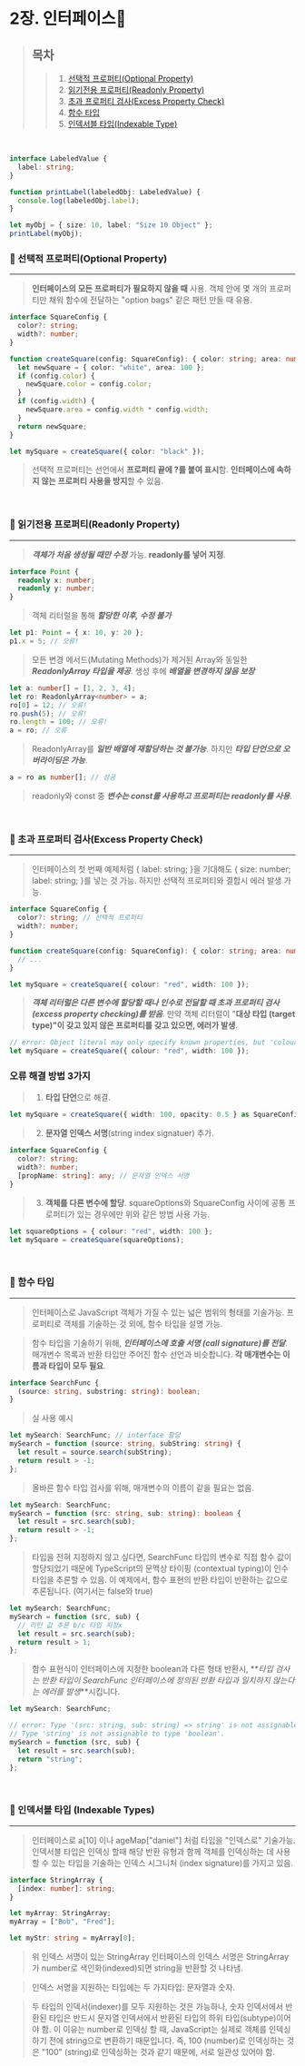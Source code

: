 # 2장. 인터페이스

> ## 목차
>
> > 1. [선택적 프로퍼티(Optional Property)](#🏀-선택적-프로퍼티optional-property)
> > 2. [읽기전용 프로퍼티(Readonly Property)](#🏀-읽기전용-프로퍼티readonly-property)
> > 3. [초과 프로퍼티 검사(Excess Property Check)](#🏀-초과-프로퍼티-검사excess-property-check)
> > 4. [함수 타입](#🏀-함수-타입)
> > 5. [인덱서블 타입(Indexable Type)](#🏀-인덱서블-타입-indexable-types)

<br/>

```ts
interface LabeledValue {
  label: string;
}

function printLabel(labeledObj: LabeledValue) {
  console.log(labeledObj.label);
}

let myObj = { size: 10, label: "Size 10 Object" };
printLabel(myObj);
```

### 🏀 선택적 프로퍼티(Optional Property)

---

> **인터페이스의 모든 프로퍼티가 필요하지 않을 때** 사용. 객체 안에 몇 개의 프로퍼티만 채워 함수에 전달하는 "option bags" 같은 패턴 만들 때 유용.

```ts
interface SquareConfig {
  color?: string;
  width?: number;
}

function createSquare(config: SquareConfig): { color: string; area: number } {
  let newSquare = { color: "white", area: 100 };
  if (config.color) {
    newSquare.color = config.color;
  }
  if (config.width) {
    newSquare.area = config.width * config.width;
  }
  return newSquare;
}

let mySquare = createSquare({ color: "black" });
```

> 선택적 프로퍼티는 선언에서 **프로퍼티 끝에 ?를 붙여 표시**함.
> **인터페이스에 속하지 않는 프로퍼티 사용을 방지**할 수 있음.

<br />

### 🏀 읽기전용 프로퍼티(Readonly Property)

---

> _**객체가 처음 생성될 때만 수정**_ 가능. **readonly를 넣어 지정**.

```ts
interface Point {
  readonly x: number;
  readonly y: number;
}
```

> 객체 리터럴을 통해 _**할당한 이후, 수정 불가**_

```ts
let p1: Point = { x: 10, y: 20 };
p1.x = 5; // 오류!
```

> 모든 변경 메서드(Mutating Methods)가 제거된 Array<T>와 동일한 _**ReadonlyArray<T> 타입을 제공**_. 생성 후에 _**배열을 변경하지 않음 보장**_

```ts
let a: number[] = [1, 2, 3, 4];
let ro: ReadonlyArray<number> = a;
ro[0] = 12; // 오류!
ro.push(5); // 오류!
ro.length = 100; // 오류!
a = ro; // 오류
```

> ReadonlyArray를 _**일반 배열에 재할당하는 것 불가능**_. 하지만 _**타입 단언으로 오버라이딩은 가능**_.

```ts
a = ro as number[]; // 성공
```

> readonly와 const 중 _**변수는 const를 사용하고 프로퍼티는 readonly를 사용**_.

<br />

### 🏀 초과 프로퍼티 검사(Excess Property Check)

---

> 인터페이스의 첫 번째 예제처럼 { label: string; }을 기대해도 { size: number; label: string; }를 넣는 것 가능. 하지만 선택적 프로퍼티와 결합시 에러 발생 가능.

```ts
interface SquareConfig {
  color?: string; // 선택적 프로퍼티
  width?: number;
}

function createSquare(config: SquareConfig): { color: string; area: number } {
  // ...
}

let mySquare = createSquare({ colour: "red", width: 100 });
```

> **_객체 리터럴은 다른 변수에 할당할 때나 인수로 전달할 때 초과 프로퍼티 검사 (excess property checking)를 받음_**. 만약 객체 리터럴이 "**대상 타입 (target type)"이 갖고 있지 않은 프로퍼티를 갖고 있으면, 에러가 발생**.

```ts
// error: Object literal may only specify known properties, but 'colour' does not exist in type 'SquareConfig'. Did you mean to write 'color'?
let mySquare = createSquare({ colour: "red", width: 100 });
```

### 오류 해결 방법 3가지

> 1. **타입 단언**으로 해결.

```ts
let mySquare = createSquare({ width: 100, opacity: 0.5 } as SquareConfig);
```

> 2. **문자열 인덱스 서명**(string index signatuer) 추가.

```ts
interface SquareConfig {
  color?: string;
  width?: number;
  [propName: string]: any; // 문자열 인덱스 서명
}
```

> 3. **객체를 다른 변수에 할당**. squareOptions와 SquareConfig 사이에 공통 프로퍼티가 있는 경우에만 위와 같은 방법 사용 가능.

```ts
let squareOptions = { colour: "red", width: 100 };
let mySquare = createSquare(squareOptions);
```

<br />

### 🏀 함수 타입

---

> 인터페이스로 JavaScript 객체가 가질 수 있는 넓은 범위의 형태를 기술가능. 프로퍼티로 객체를 기술하는 것 외에, 함수 타입을 설명 가능.

> 함수 타입을 기술하기 위해, **_인터페이스에 호출 서명 (call signature)를 전달_**. 매개변수 목록과 반환 타입만 주어진 함수 선언과 비슷합니다. **각 매개변수는 이름과 타입이 모두 필요**.

```ts
interface SearchFunc {
  (source: string, substring: string): boolean;
}
```

> 실 사용 예시

```ts
let mySearch: SearchFunc; // interface 할당
mySearch = function (source: string, subString: string) {
  let result = source.search(subString);
  return result > -1;
};
```

> 올바른 함수 타입 검사를 위해, 매개변수의 이름이 같을 필요는 없음.

```ts
let mySearch: SearchFunc;
mySearch = function (src: string, sub: string): boolean {
  let result = src.search(sub);
  return result > -1;
};
```

> 타입을 전혀 지정하지 않고 싶다면, SearchFunc 타입의 변수로 직접 함수 값이 할당되었기 때문에 TypeScript의 문맥상 타이핑 (contextual typing)이 인수 타입을 추론할 수 있음. 이 예제에서, 함수 표현의 반환 타입이 반환하는 값으로 추론됩니다. (여기서는 false와 true)

```ts
let mySearch: SearchFunc;
mySearch = function (src, sub) {
  // 리턴 값 추론 b/c 타입 지정x
  let result = src.search(sub);
  return result > 1;
};
```

> 함수 표현식이 인터페이스에 지정한 boolean과 다른 형태 반환시, **_타입 검사는 반환 타입이 SearchFunc 인터페이스에 정의된 반환 타입과 일치하지 않는다는 에러를 발생_**시킵니다.

```ts
let mySearch: SearchFunc;

// error: Type '(src: string, sub: string) => string' is not assignable to type 'SearchFunc'.
// Type 'string' is not assignable to type 'boolean'.
mySearch = function (src, sub) {
  let result = src.search(sub);
  return "string";
};
```

<br />

### 🏀 인덱서블 타입 (Indexable Types)

---

> 인터페이스로 a[10] 이나 ageMap["daniel"] 처럼 타입을 "인덱스로" 기술가능. 인덱서블 타입은 인덱싱 할때 해당 반환 유형과 함께 객체를 인덱싱하는 데 사용할 수 있는 타입을 기술하는 인덱스 시그니처 (index signature)를 가지고 있음.

```ts
interface StringArray {
  [index: number]: string;
}

let myArray: StringArray;
myArray = ["Bob", "Fred"];

let myStr: string = myArray[0];
```

> 위 인덱스 서명이 있는 StringArray 인터페이스의 인덱스 서명은 StringArray가 number로 색인화(indexed)되면 string을 반환할 것 나타냄.

> 인덱스 서명을 지원하는 타입에는 두 가지타입: 문자열과 숫자.

> 두 타입의 인덱서(indexer)를 모두 지원하는 것은 가능하나, 숫자 인덱서에서 반환된 타입은 반드시 문자열 인덱서에서 반환된 타입의 하위 타입(subtype)이어야 함. 이 이유는 number로 인덱싱 할 때, JavaScript는 실제로 객체를 인덱싱하기 전에 string으로 변환하기 때문입니다. 즉, 100 (number)로 인덱싱하는 것은 "100" (string)로 인덱싱하는 것과 같기 때문에, 서로 일관성 있어야 함.
